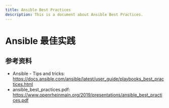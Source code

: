 ```yaml
---
title: Ansible Best Practices
description: This is a document about Ansible Best Practices.
---
```


# Ansible 最佳实践



## 参考资料

- Ansible - Tips and tricks: https://docs.ansible.com/ansible/latest/user_guide/playbooks_best_practices.html
- ansible_best_practices.pdf: https://www.openrheinmain.org/2019/presentations/ansible_best_practices.pdf